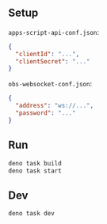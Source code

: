 ## Setup

`apps-script-api-conf.json`:

```json
{
  "clientId": "...",
  "clientSecret": "..."
}
```

`obs-websocket-conf.json`:

```json
{
  "address": "ws://...",
  "password": "..."
}
```

## Run

```sh
deno task build
deno task start
```

## Dev

```sh
deno task dev
```
